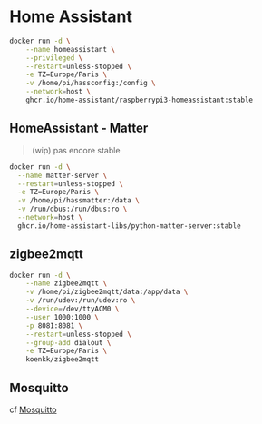 # Home Assistant


```bash
docker run -d \
    --name homeassistant \
    --privileged \
    --restart=unless-stopped \
    -e TZ=Europe/Paris \
    -v /home/pi/hassconfig:/config \
    --network=host \
    ghcr.io/home-assistant/raspberrypi3-homeassistant:stable
```

## HomeAssistant - Matter

> (wip) pas encore stable

```bash
docker run -d \
  --name matter-server \
  --restart=unless-stopped \
  -e TZ=Europe/Paris \
  -v /home/pi/hassmatter:/data \
  -v /run/dbus:/run/dbus:ro \
  --network=host \
  ghcr.io/home-assistant-libs/python-matter-server:stable
```

## zigbee2mqtt

```bash
docker run -d \
    --name zigbee2mqtt \
    -v /home/pi/zigbee2mqtt/data:/app/data \
    -v /run/udev:/run/udev:ro \
    --device=/dev/ttyACM0 \
    --user 1000:1000 \
    -p 8081:8081 \
    --restart=unless-stopped \
    --group-add dialout \
    -e TZ=Europe/Paris \
    koenkk/zigbee2mqtt
```

## Mosquitto

cf [Mosquitto](docker_mosquitto.md)
